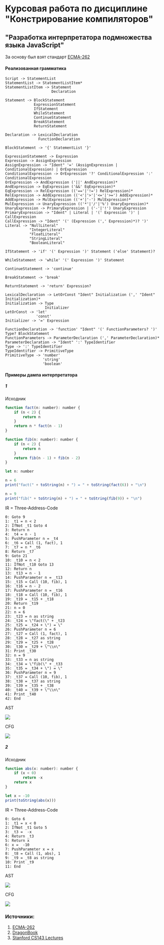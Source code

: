 # Курсовая работа по дисциплине "Констрирование компиляторов"

## "Разработка интерпретатора подмножества языка JavaScript"

За основу был взят стандарт [ECMA-262](https://www.ecma-international.org/publications-and-standards/standards/ecma-262/)

#### Реализованная грамматика

```
Script -> StatementList
StatementList -> StatementListItem*
StatementListItem -> Statement
                     Declaration
                     
Statement -> BlockStatement
             ExpressionStatement
             IfStatement
             WhileStatement
             ContinueStatement
             BreakStatement
             ReturnStatement
             
Declaration -> LexicalDeclaration
               FunctionDeclaration
               
BlockStatement -> '{' StatementList '}'

ExpressionStatement -> Expression
Expression -> AssignExpression
AssignExpression -> "Ident" '=' (AssignExpression | ConditionalExpression) | OrExpression
ConditionalExpression -> OrExpression '?' ConditionalExpression ':' ConditionalExpression
OrExpression -> AndExpression ('||' AndExpression)*
AndExpression -> EqExpression ('&&' EqExpression)*
EqExpression -> RelExpression (('=='|'!=') RelExpression)*
RelExpression -> AddExpression (('<'|'>'|'<='|'>=') AddExpression)*
AddExpression -> MulExpression (('+'|'-') MulExpression)*
MulExpression -> UnaryExpression (('*'|'/'|'%') UnaryExpression)*
UnaryExpression -> PrimaryExpression | ('-'|'!') UnaryExpression
PrimaryExpression -> "Ident" | Literal | '(' Expression ')' | CallExpression
CallExpression -> "Ident" '(' (Expression (',' Expression)*)? ')'
Literal -> "NullLiteral"
           "IntegerLiteral"
           "FloatLiteral"
           "StringLiteral"
           "BooleanLiteral"
                
IfStatement -> 'if' '(' Expression ')' Statement ('else' Statement)?

WhileStatement -> 'while' '(' Expression ')' Statement

ContinueStatement -> 'continue'

BreakStatement -> 'break'

ReturnStatement -> 'return' Expression?
                       
LexicalDeclaration -> LetOrConst "Ident" Initialization (',' "Ident" Initialization)*
Initialization -> Type
                  Initializer
LetOrConst -> 'let'
              'const'
Initializer -> '=' Expression

FunctionDeclaration -> 'function' "Ident" '(' FunctionParameters? ')' Type? BlockStatement
FunctionParameters -> ParameterDeclaration (',' ParameterDeclaration)*
ParameterDeclaration -> "Ident" ':' TypeIdentifier
Type -> ':' TypeIdentifier
TypeIdentifier -> PrimitiveType
PrimitiveType -> 'number'
                 'string'
                 'boolean'
```

#### Примеры дампа интерпретатора

##### 1
Исходник
```javascript
function fact(n: number): number {
    if (n < 2) {
        return n
    }
    return n * fact(n - 1)
}

function fib(n: number): number {
    if (n < 2) {
        return n
    }
    return fib(n - 1) + fib(n - 2)
}

let n: number

n = 6
print("fact(" + toString(n) + ") = " + toString(fact(6)) + "\n")

n = 9
print("fib(" + toString(n) + ") = " + toString(fib(9)) + "\n")
```
IR = Three-Address-Code
```
0: Goto 9
1: _t1 = n < 2
2: IfNot _t1 Goto 4
3: Return n
4: _t4 = n - 1
5: PushParameter n = _t4
6: _t6 = Call (1, fact), 1
7: _t7 = n * _t6
8: Return _t7
9: Goto 21
10: _t10 = n < 2
11: IfNot _t10 Goto 13
12: Return n
13: _t13 = n - 1
14: PushParameter n = _t13
15: _t15 = Call (10, fib), 1
16: _t16 = n - 2
17: PushParameter n = _t16
18: _t18 = Call (10, fib), 1
19: _t19 = _t15 + _t18
20: Return _t19
21: n = 0
22: n = 6
23: _t23 = n as string
24: _t24 = \"fact(\" + _t23
25: _t25 = _t24 + \") = \"
26: PushParameter n = 6
27: _t27 = Call (1, fact), 1
28: _t28 = _t27 as string
29: _t29 = _t25 + _t28
30: _t30 = _t29 + \"\\n\"
31: Print _t30
32: n = 9
33: _t33 = n as string
34: _t34 = \"fib(\" + _t33
35: _t35 = _t34 + \") = \"
36: PushParameter n = 9
37: _t37 = Call (10, fib), 1
38: _t38 = _t37 as string
39: _t39 = _t35 + _t38
40: _t40 = _t39 + \"\\n\"
41: Print _t40
42: End
```
AST

![](https://habrastorage.org/webt/jv/in/ab/jvinabkiybf76gtj3bshqujbzdu.png)

CFG

![](https://habrastorage.org/webt/ys/vv/ab/ysvvab9udcwxfcyymhj4g59bnko.png)

##### 2
Исходник
```javascript
function abs(x: number): number {
    if (x < 0)
        return -x
    return x
}

let x = -10
print(toString(abs(x)))
```
IR = Three-Address-Code
```
0: Goto 6
1: _t1 = x < 0
2: IfNot _t1 Goto 5
3: _t3 =  -x
4: Return _t3
5: Return x
6: x =  -10
7: PushParameter x = x
8: _t8 = Call (1, abs), 1
9: _t9 = _t8 as string
10: Print _t9
11: End
```
AST

![](https://habrastorage.org/webt/ju/zd/1h/juzd1hdtocyaa2_fgvl1kkkn9ko.png)

CFG

![](https://habrastorage.org/webt/8y/dx/ps/8ydxpstbdfunz-qkxgtom-qhdp0.png)

### Источники:

1. [ECMA-262](https://www.ecma-international.org/publications-and-standards/standards/ecma-262/)
2. [DragonBook](https://suif.stanford.edu/dragonbook/)
3. [Stanford CS143 Lectures](https://web.stanford.edu/class/archive/cs/cs143/cs143.1128/)